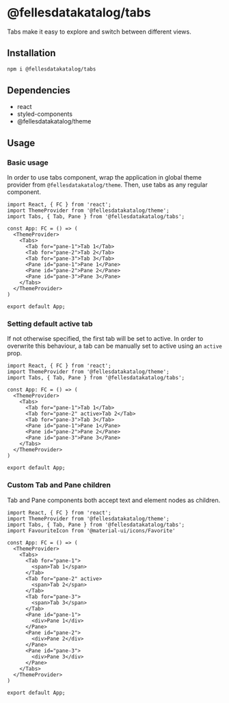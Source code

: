 # @fellesdatakatalog/tabs

Tabs make it easy to explore and switch between different views.

## Installation

```bash
npm i @fellesdatakatalog/tabs
```

## Dependencies

- react
- styled-components
- @fellesdatakatalog/theme

## Usage

### Basic usage

In order to use tabs component, wrap the application in global theme provider from `@fellesdatakatalog/theme`. Then, use tabs as any regular component.

```tsx
import React, { FC } from 'react';
import ThemeProvider from '@fellesdatakatalog/theme';
import Tabs, { Tab, Pane } from '@fellesdatakatalog/tabs';

const App: FC = () => (
  <ThemeProvider>
    <Tabs>
      <Tab for="pane-1">Tab 1</Tab>
      <Tab for="pane-2">Tab 2</Tab>
      <Tab for="pane-3">Tab 3</Tab>
      <Pane id="pane-1">Pane 1</Pane>
      <Pane id="pane-2">Pane 2</Pane>
      <Pane id="pane-3">Pane 3</Pane>
    </Tabs>
  </ThemeProvider>
)

export default App;
```

### Setting default active tab

If not otherwise specified, the first tab will be set to active. In order to overwrite this behaviour, a tab can be manually set to active using an `active` prop.

```tsx
import React, { FC } from 'react';
import ThemeProvider from '@fellesdatakatalog/theme';
import Tabs, { Tab, Pane } from '@fellesdatakatalog/tabs';

const App: FC = () => (
  <ThemeProvider>
    <Tabs>
      <Tab for="pane-1">Tab 1</Tab>
      <Tab for="pane-2" active>Tab 2</Tab>
      <Tab for="pane-3">Tab 3</Tab>
      <Pane id="pane-1">Pane 1</Pane>
      <Pane id="pane-2">Pane 2</Pane>
      <Pane id="pane-3">Pane 3</Pane>
    </Tabs>
  </ThemeProvider>
)

export default App;
```

### Custom Tab and Pane children

Tab and Pane components both accept text and element nodes as children.

```tsx
import React, { FC } from 'react';
import ThemeProvider from '@fellesdatakatalog/theme';
import Tabs, { Tab, Pane } from '@fellesdatakatalog/tabs';
import FavouriteIcon from '@material-ui/icons/Favorite'

const App: FC = () => (
  <ThemeProvider>
    <Tabs>
      <Tab for="pane-1">
        <span>Tab 1</span>
      </Tab>
      <Tab for="pane-2" active>
        <span>Tab 2</span>
      </Tab>
      <Tab for="pane-3">
        <span>Tab 3</span>
      </Tab>
      <Pane id="pane-1">
        <div>Pane 1</div>
      </Pane>
      <Pane id="pane-2">
        <div>Pane 2</div>
      </Pane>
      <Pane id="pane-3">
        <div>Pane 3</div>
      </Pane>
    </Tabs>
  </ThemeProvider>
)

export default App;
```
